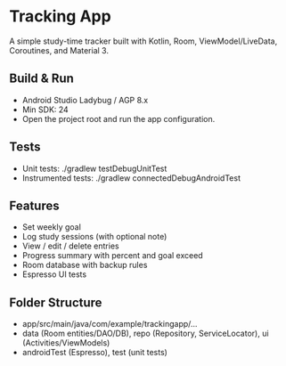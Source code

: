 # Tracking App

A simple study-time tracker built with Kotlin, Room, ViewModel/LiveData, Coroutines, and Material 3.

## Build & Run
- Android Studio Ladybug / AGP 8.x  
- Min SDK: 24  
- Open the project root and run the app configuration.

## Tests
- Unit tests: ./gradlew testDebugUnitTest  
- Instrumented tests: ./gradlew connectedDebugAndroidTest

## Features
- Set weekly goal
- Log study sessions (with optional note)
- View / edit / delete entries
- Progress summary with percent and goal exceed
- Room database with backup rules
- Espresso UI tests

## Folder Structure
- app/src/main/java/com/example/trackingapp/...
- data (Room entities/DAO/DB), repo (Repository, ServiceLocator), ui (Activities/ViewModels)
- androidTest (Espresso), test (unit tests)
